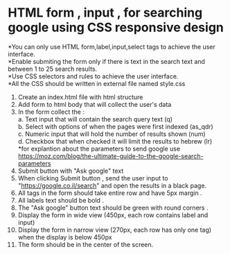 # HTML form , input , for searching google using CSS responsive design
*You can only use HTML form,label,input,select tags to achieve the user interface.<br/>
*Enable submiting the form only if there is text in the search text and between 1 to 25 search results.<br/>
*Use CSS selectors and rules to achieve the user interface.<br/>
*All the CSS should be written in external file named style.css<br/>
1. Create an index.html file with html structure
2. Add form to html body that will collect the user's data 
3. In the form collect the :<br/>
a. Text input that will contain the search query text (q)<br/>
b. Select with options of when the pages were first indexed (as_qdr)<br/>
c. Numeric input that will hold the number of results shown (num)<br/>
d. Checkbox that when checked it will limit the results to hebrew (lr)<br/>
*for explantion about the parameters to send google use https://moz.com/blog/the-ultimate-guide-to-the-google-search-parameters
4. Submit button with "Ask google" text
5. When clicking Submit button , send the user input to "https://google.co.il/search" and open the results in a black page. 
6. All tags in the form should take entire row and have 5px margin .
7. All labels text should be bold .
8. The "Ask google" button text should be green with round corners .
9. Display the form in wide view (450px, each row contains label and input)
10. Display the form in narrow view (270px, each row has only one tag) when the display is below 450px
11. The form should be in the center of the screen.